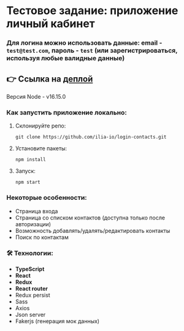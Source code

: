 # Тестовое задание: приложение личный кабинет

### Для логина можно использовать данные: email - `test@test.com`, пароль - `test` (или зарегистрироваться, используя любые валидные данные)

## 👉 Ссылка на [деплой](https://login-contacts-p6twcm08z-ilia-io.vercel.app/)

Версия Node - v16.15.0



### Как запустить приложение локально:
1. Склонируйте репо:

      `git clone https://github.com/ilia-io/login-contacts.git`

2. Установите пакеты:

      `npm install`

3. Запуск:

      `npm start`

### Некоторые особенности:

- Страница входа
- Страница со списком контактов (доступна только после авторизации)
- Возможность добавлять/удалять/редактировать контакты
- Поиск по контактам


### 🛠️ Технологии:

- **TypeScript**
- **React**
- **Redux**
- **React router**
- Redux persist
- Sass
- Axios
- Json server
- Fakerjs (генерация мок данных)
